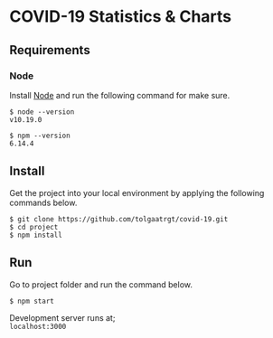 # COVID-19 Statistics & Charts 

## Requirements


### Node

Install [Node](http://nodejs.org/) and run the following command for make sure.

    $ node --version
    v10.19.0

    $ npm --version
    6.14.4


## Install

Get the project into your local environment by applying the following commands below.

    $ git clone https://github.com/tolgaatrgt/covid-19.git
    $ cd project
    $ npm install


## Run 

Go to project folder and run the command below.

    $ npm start
   Development server runs at;  
   `localhost:3000`  

